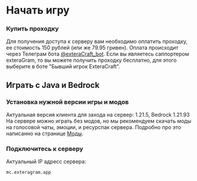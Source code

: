 # Начать игру
### Купить проходку
Для получения доступа к серверу вам необходимо оплатить проходку, ее стоимость 150 рублей (или же 79.95 гривен). Оплата происходит через Телеграм бота [@exteraCraft_bot](https://t.me/exteraCraft_bot). Если вы являетесь саппортером exteraGram, то вы можете получить проходку бесплатно, для этого выберите в боте "Бывший игрок ExteraCraft".

## Играть с Java и Bedrock
### Установка нужной версии игры и модов
Актуальная версия клиента для захода на сервер: 1.21.5, Bedrock 1.21.93
На сервере можно играть без модов, но мы рекомендуем скачать моды на голосовой чаты, эмоции, и ресурспак сервера. Подробно про это написанно на странице [Моды](/mods). 

### Подключитесь к серверу
Актуальный IP адресс сервера:
```
mc.exteragram.app 
```
